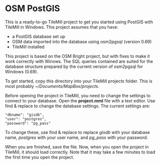 OSM PostGIS
==========

This is a ready-to-go TileMill project to get you started using PostGIS with TileMill in Windows.  This project assumes that you have:

- a PostGIS database set up
- OSM data imported into the database using osm2pgsql (version 0.69)
- TileMill installed

This project is based on the OSM Bright project, but with fixes to make it work correctly with Winows.  The SQL queries contained are suited for the database structure prepared by the current version of osm2pgsql for Windows (0.69).

To get started, copy this directory into your TileMill projects folder.  This is most probably *~/Documents/MapBox/projects*.

Before opening the project in TileMill, you need to change the settings to connect to your database.  Open the **project.mml**  file with a text editor.  Use find & replace to change the database settings.  The current settings are:

	"dbname": "gisdb",
	"user": "postgres",
	"password": "pg_pass"

To change these, use find & replace to replace *gisdb* with your database name, *postgres* with your user name, and *pg_pass* with your password.

When you are finished, save the file.  Now, when you open the project in TileMill, it should load correctly.  Note that it may take a few minutes to load the first time you open the project.